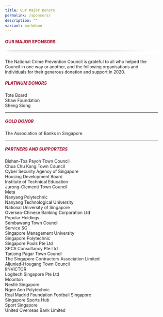 ```yaml
---
title: Our Major Donors
permalink: /sponsors/
description: ""
variant: markdown
---
```

#### <font style="color:#a20427;">OUR MAJOR SPONSORS</font>

![](/images/About/header-border.png)

The National Crime Prevention Council is grateful to all who helped the Council in one way or another, and the following organisations and individuals for their generous donation and support in 2020.

##### <font style="color:#a20427;">PLATINUM DONORS</font>

Tote Board<br>
Shaw Foundation<br>
Sheng Siong

<hr>

##### <font style="color:#a20427;">GOLD DONOR</font>

The Association of Banks in Singapore

<hr>

##### <font style="color:#a20427;"> PARTNERS AND SUPPORTERS</font>

Bishan-Toa Payoh Town Council<br>
Chua Chu Kang Town Council <br>
Cyber Security Agency of Singapore <br>
Housing Development Board <br>
Institute of Technical Education <br>
Jurong-Clementi Town Council <br>
Meta <br>
Nanyang Polytechnic<br>
Nanyang Technological University<br>
National University of Singapore<br>
Oversea-Chinese Banking Corporation Ltd<br>
Popular Holdings<br>
Sembawang Town Council<br>
Service SG<br>
Singapore Management University<br>
Singapore Polytechnic<br>
Singapore Pools Pte Ltd<br>
SPCS Consultancy Pte Ltd<br>
Tanjong Pagar Town Council<br>
The Singapore Contractors Association Limited<br>
Aljunied-Hougang Town Council<br>
IINVICTOR<br>
Logitech Singapore Pte Ltd<br>
Moonton<br>
Nestlé Singapore<br>
Ngee Ann Polytechnic<br>
Real Madrid Foundation Football Singapore<br>
Singapore Sports Hub<br>
Sport Singapore<br>
United Overseas Bank Limited<br>

